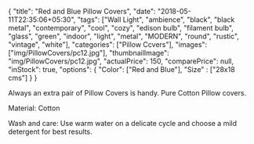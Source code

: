 {
    "title": "Red and Blue Pillow Covers",
    "date": "2018-05-11T22:35:06+05:30",
    "tags": ["Wall Light", "ambience", "black", "black metal", "contemporary", "cool", "cozy", "edison bulb", "filament bulb", "glass", "green", "indoor", "light", "metal", "MODERN", "round", "rustic", "vintage", "white"],
    "categories": ["Pillow Ccvers"],
    "images": ["img/PillowCovers/pc12.jpg"],
    "thumbnailImage": "img/PillowCovers/pc12.jpg",
    "actualPrice": 150,
    "comparePrice": null,
    "inStock": true,
    "options": {
            "Color": ["Red and Blue"],
            "Size" : ["28x18 cms"]
    }
}

Always an extra pair of Pillow Covers is handy. Pure Cotton Pillow covers.

Material: Cotton

Wash and care: Use warm water on a delicate cycle and choose a mild detergent for best results. 
